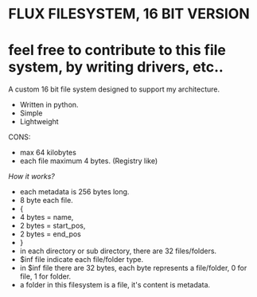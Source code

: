# FLUX FILESYSTEM, 16 BIT VERSION
# feel free to contribute to this file system, by writing drivers, etc..

A custom 16 bit file system designed to support my architecture.
- Written in python.
- Simple
- Lightweight

CONS:
- max 64 kilobytes
- each file maximum 4 bytes. (Registry like)

*How it works?*
- each metadata is 256 bytes long.
- 8 byte each file.
-  {
-    4 bytes = name,
-    2 bytes = start_pos,
-    2 bytes = end_pos
-  }
- in each directory or sub directory, there are 32 files/folders.
- $inf file indicate each file/folder type.
- in $inf file there are 32 bytes, each byte represents a file/folder, 0 for file, 1 for folder.
- a folder in this filesystem is a file, it's content is metadata.


